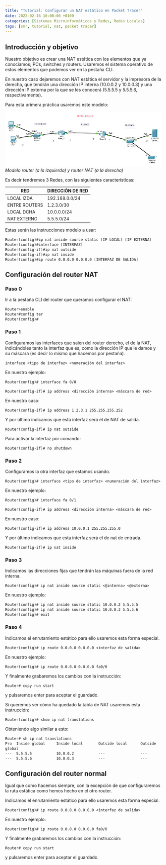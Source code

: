 ```yaml
---
title: "Tutorial: Configurar un NAT estático en Packet Tracer"
date: 2022-02-16 10:00:00 +0100
categories: [Sistemas Microinformáticos y Redes, Redes Locales]
tags: [smr, tutorial, nat, packet tracer]
---
```


## Introducción y objetivo

Nuestro objetivo es crear una NAT estática con los elementos que ya conocíamos; PCs, switches y routers. Usaremos el sistema operativo de estos elementos que podemos ver en la pestaña CLI.

En nuestro caso dejaremos con NAT estática el servidor y la impresora de la derecha, que tendrán una dirección IP interna (10.0.0.2 y 10.0.0.3) y una dirección IP externa por la que se les conocerá (5.5.5.5 y 5.5.5.6, respectivamente).

Para esta primera práctica usaremos este modelo:

![img-description](/assets/img/tutorial-nat-packet-tracer/esquemaDeRouterYRouterNat.png)
_Modelo router (a la izquierda) y router NAT (a la derecha)_

Es decir tendremos 3 Redes, con las siguientes características:
 
| RED |	DIRECCIÓN DE RED |
|---|---|
| LOCAL IZDA | 192.168.0.0/24 |
| ENTRE ROUTERS | 1.2.3.0/30 |
| LOCAL DCHA | 10.0.0.0/24 |
| NAT EXTERNO | 5.5.5.0/24 |

Estas serán las instrucciones modelo a usar:

```console
Router(config)#ip nat inside source static [IP LOCAL] [IP EXTERNA]
Router(config)#interface [INTERFAZ]
Router(config-if)#ip nat outside
Router(config-if)#ip nat inside
Router(config)#ip route 0.0.0.0 0.0.0.0 [INTERFAZ DE SALIDA]
```

## Configuración del router NAT

### Paso 0

Ir a la pestaña CLI del router que queramos configurar el NAT:

```console
Router>enable
Router#config ter
Router(config)#
```

### Paso 1

Configuramos las interfaces que salen del router derecho, el de la NAT, indicándoles tanto la interfaz que es, como la dirección IP que le damos y su máscara (es decir lo mismo que hacemos por pestaña).

```console
interface <tipo de interfaz> <numeración del interfaz>
```

En nuestro ejemplo: 

```console
Router(config)# interface fa 0/0
```

```console
Router(config-if)# ip address <dirección interna> <máscara de red>
```

En nuestro caso: 

```console
Router(config-if)# ip address 1.2.3.1 255.255.255.252
```

Y por último indicamos que esta interfaz será el de NAT de salida.

```console
Router(config-if)# ip nat outside
```

Para activar la interfaz por comando:
 
```console
Router(config-if)# no shutdown
```

### Paso 2

Configuramos la otra interfaz que estamos usando.

```console
Router(config)# interface <tipo de interfaz> <numeración del interfaz>
```
En nuestro ejemplo: 

```console
Router(config)# interface fa 0/1
```

```console
Router(config-if)# ip address <dirección interna> <máscara de red>
```

En nuestro caso: 

```console
Router(config-if)# ip address 10.0.0.1 255.255.255.0
```

Y por último indicamos que esta interfaz será el de nat de entrada.

```console
Router(config-if)# ip nat inside
```

### Paso 3

Indicamos las direcciones fijas que tendrán las máquinas fuera de la red interna.

```console
Router(config)# ip nat inside source static <@interna> <@externa>
```

En nuestro ejemplo:

```console
Router(config)# ip nat inside source static 10.0.0.2 5.5.5.5
Router(config)# ip nat inside source static 10.0.0.3 5.5.5.6
Router(config)# exit
```

### Paso 4

Indicamos el enrutamiento estático para ello usaremos esta forma especial.

```console
Router(config)# ip route 0.0.0.0 0.0.0.0 <interfaz de salida>
```

En nuestro ejemplo:

```console
Router(config)# ip route 0.0.0.0 0.0.0.0 fa0/0
```

Y finalmente grabaremos los cambios con la instrucción:

```console
Router# copy run start
```

y pulsaremos enter para aceptar el guardado. 

Si queremos ver cómo ha quedado la tabla de NAT usaremos esta instrucción:

```console
Router(config)# show ip nat translations
```

Obteniendo algo similar a esto:

```console
Router# sh ip nat translations
Pro  Inside global     Inside local       Outside local      Outside global
---  5.5.5.5           10.0.0.2           ---                ---
---  5.5.5.6           10.0.0.3           ---                ---
```

## Configuración del router normal

Igual que como hacemos siempre, con la excepción de que configuraremos la ruta estática como hemos hecho en el otro router.

Indicamos el enrutamiento estático para ello usaremos esta forma especial.

```console
Router(config)# ip route 0.0.0.0 0.0.0.0 <interfaz de salida>
```

En nuestro ejemplo:

```console
Router(config)# ip route 0.0.0.0 0.0.0.0 fa0/0
```

Y finalmente grabaremos los cambios con la instrucción:

```console
Router# copy run start
```

y pulsaremos enter para aceptar el guardado. 

